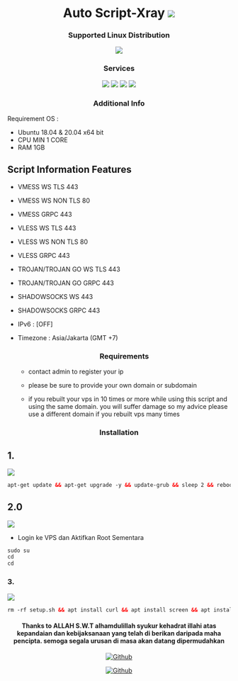 <h1 align="center"> Auto Script-Xray <img src="https://img.shields.io/badge/Version-1.5-blue.svg"></h1>

<h3 align="center">Supported Linux Distribution</h3>
<p align="center">
  <a><img src="https://img.shields.io/badge/Support-Ubuntu-orange.svg"></a>
  
</p>
<h3 align="center">Services</h3>
<p align="center">
  <a><img src="https://img.shields.io/badge/Service-Vmess-success.svg"></a>
  <a><img src="https://img.shields.io/badge/Service-Vless-success.svg"></a>
  <a><img src="https://img.shields.io/badge/Service-Trojan-success.svg"></a>
  <a><img src="https://img.shields.io/badge/Service-Shadowshocks-success.svg"></a>
 </p>

<h3 align="center">Additional Info</h3>
Requirement OS :

- Ubuntu 18.04 & 20.04 x64 bit
- CPU MIN 1 CORE
- RAM 1GB


## Script Information Features
- VMESS WS TLS 443
- VMESS WS NON TLS 80
- VMESS GRPC 443
- VLESS WS TLS 443
- VLESS WS NON TLS 80
- VLESS GRPC 443
- TROJAN/TROJAN GO WS TLS 443
- TROJAN/TROJAN GO GRPC 443
- SHADOWSOCKS WS 443
- SHADOWSOCKS GRPC 443
- IPv6 : [OFF]
- Timezone : Asia/Jakarta (GMT +7)
  
  <h3 align="center">Requirements</h3>
  
  - contact admin to register your ip
  
  - please be sure to provide your own domain or subdomain
  
  - if you rebuilt your vps in 10 times or more while using this script and using the same domain. you will suffer damage so my advice please use a different domain if you rebuilt vps many times
  
<h3 align="center">Installation</h3>

## 1.
<img src="https://img.shields.io/badge/Update%20_&_%20Upgrade-green">

  ```html
apt-get update && apt-get upgrade -y && update-grub && sleep 2 && reboot
```

## 2.0
<img src="https://img.shields.io/badge/Login_Root%20VPS-green">

* Login ke VPS dan Aktifkan Root Sementara

  
```html
sudo su
cd
cd
```

### 3.

  <img src="https://img.shields.io/badge/Install_Layanan_Xray%20-green">


```html
rm -rf setup.sh && apt install curl && apt install screen && apt install shc && wget -q https://raw.githubusercontent.com/firdaus-rx/auto-installer-xray/main/setup.sh && chmod +x setup.sh && screen -S firdausinstall ./setup.sh
```

<h4 align="center">Thanks to ALLAH S.W.T alhamdulillah syukur kehadrat illahi atas kepandaian dan kebijaksanaan yang telah di berikan daripada maha pencipta. semoga segala urusan di masa akan datang dipermudahkan</h4>

<p align="center">
<a href="https://github.com/firdaus-rx"><img title="Github" src="https://img.shields.io/badge/Firdaus-brightgreen?style=for-the-badge&logo=github"></a>
  <p align="center">
<a href="https://t.me/firdaus_rx"><img title="Github" src="https://img.shields.io/badge/Telegram-2CA5E0?style=for-the-badge&logo=telegram&logoColor=white"></a>
